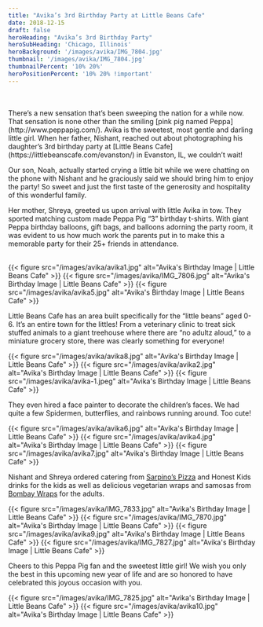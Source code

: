 ```yaml
---
title: "Avika’s 3rd Birthday Party at Little Beans Cafe"
date: 2018-12-15
draft: false
heroHeading: "Avika’s 3rd Birthday Party"
heroSubHeading: 'Chicago, Illinois'
heroBackground: '/images/avika/IMG_7804.jpg'
thumbnail: '/images/avika/IMG_7804.jpg'
thumbnailPercent: '10% 20%'
heroPositionPercent: '10% 20% !important'
---
```

<br/>
<br/>
There’s a new sensation that’s been sweeping the nation for a while now. That sensation is none other than the smiling [pink pig named Peppa](http://www.peppapig.com/). Avika is the sweetest, most gentle and darling little girl. When her father, Nishant, reached out about photographing his daughter’s 3rd birthday party at [Little Beans Cafe](https://littlebeanscafe.com/evanston/) in Evanston, IL, we couldn’t wait! 

Our son, Noah, actually started crying a little bit while we were chatting on the phone with Nishant and he graciously said we should bring him to enjoy the party! So sweet and just the first taste of the generosity and hospitality of this wonderful family. 

Her mother, Shreya, greeted us upon arrival with little Avika in tow. They sported matching custom made Peppa Pig “3” birthday t-shirts. With giant Peppa birthday balloons, gift bags, and balloons adorning the party room, it was evident to us how much work the parents put in to make this a memorable party for their 25+ friends in attendance. 
<br/>
<br/>

{{< figure src="/images/avika/avika1.jpg" alt="Avika's Birthday Image | Little Beans Cafe" >}}
{{< figure src="/images/avika/IMG_7806.jpg" alt="Avika's Birthday Image | Little Beans Cafe" >}}
{{< figure src="/images/avika/avika5.jpg" alt="Avika's Birthday Image | Little Beans Cafe" >}}

Little Beans Cafe has an area built specifically for the “little beans” aged 0-6. It’s an entire town for the littles! From a veterinary clinic to treat sick stuffed animals to a giant treehouse where there are “no adultz aloud,” to a miniature grocery store, there was clearly something for everyone!

{{< figure src="/images/avika/avika8.jpg" alt="Avika's Birthday Image | Little Beans Cafe" >}}
{{< figure src="/images/avika/avika2.jpg" alt="Avika's Birthday Image | Little Beans Cafe" >}}
{{< figure src="/images/avika/avika-1.jpeg" alt="Avika's Birthday Image | Little Beans Cafe" >}}

They even hired a face painter to decorate the children’s faces. We had quite a few Spidermen, butterflies, and rainbows running around. Too cute!

{{< figure src="/images/avika/avika6.jpg" alt="Avika's Birthday Image | Little Beans Cafe" >}}
{{< figure src="/images/avika/avika4.jpg" alt="Avika's Birthday Image | Little Beans Cafe" >}}
{{< figure src="/images/avika/avika7.jpg" alt="Avika's Birthday Image | Little Beans Cafe" >}}

Nishant and Shreya ordered catering from [Sarpino’s Pizza](https://www.gosarpinos.com/) and Honest Kids drinks for the kids as well as delicious vegetarian wraps and samosas from [Bombay Wraps](https://bombaywraps.com/) for the adults.

{{< figure src="/images/avika/IMG_7833.jpg" alt="Avika's Birthday Image | Little Beans Cafe" >}}
{{< figure src="/images/avika/IMG_7870.jpg" alt="Avika's Birthday Image | Little Beans Cafe" >}}
{{< figure src="/images/avika/avika9.jpg" alt="Avika's Birthday Image | Little Beans Cafe" >}}
{{< figure src="/images/avika/IMG_7827.jpg" alt="Avika's Birthday Image | Little Beans Cafe" >}}

Cheers to this Peppa Pig fan and the sweetest little girl! We wish you only the best in this upcoming new year of life and are so honored to have celebrated this joyous occasion with you.

{{< figure src="/images/avika/IMG_7825.jpg" alt="Avika's Birthday Image | Little Beans Cafe" >}}
{{< figure src="/images/avika/avika10.jpg" alt="Avika's Birthday Image | Little Beans Cafe" >}}
